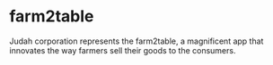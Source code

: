 # farm2table
Judah corporation represents the farm2table, a magnificent app that innovates the way farmers sell their goods to the consumers.
